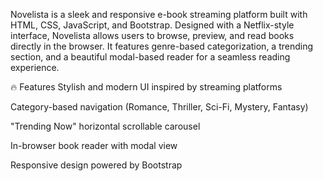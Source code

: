 Novelista is a sleek and responsive e-book streaming platform built with HTML, CSS, JavaScript, and Bootstrap. Designed with a Netflix-style interface, Novelista allows users to browse, preview, and read books directly in the browser. It features genre-based categorization, a trending section, and a beautiful modal-based reader for a seamless reading experience.

🔥 Features
Stylish and modern UI inspired by streaming platforms

Category-based navigation (Romance, Thriller, Sci-Fi, Mystery, Fantasy)

"Trending Now" horizontal scrollable carousel

In-browser book reader with modal view

Responsive design powered by Bootstrap

